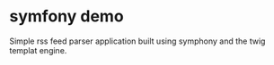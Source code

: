 # symfony demo
Simple rss feed parser application built using symphony and the twig templat engine.
